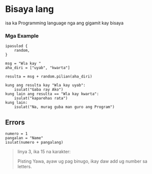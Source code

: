 # Bisaya lang
isa ka Programming language nga ang gigamit kay bisaya

### Mga Example
```
ipasulod {
    random,
}

msg = "Wla kay "
aha_diri = ["uyab", "kwarta"]

resulta = msg + random.pilian(aha_diri)

kung ang resulta kay "Wla kay uyab":
    isulat("Gaba ray Ako") 
kung lain ang resulta == "Wla kay kwarta":
    isulat("kaparehas rata")
kung lain:
    isulat("Na, murag guba man guro ang Program") 
```
## Errors
```
numero = 1
pangalan = "Name"
isulat(numero + pangalang)
```
> linya 3, ika 15 na karakter:
> 
> Pisting Yawa, ayaw ug pag binugo, 
> ikay daw add ug number sa letters.